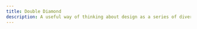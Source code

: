 ```yaml
---
title: Double Diamond
description: A useful way of thinking about design as a series of divergent and convergent processes.
---
```

